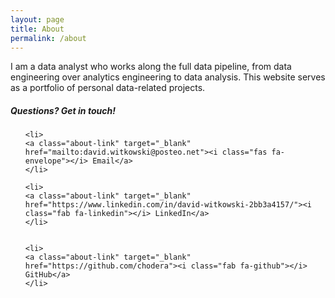 ```yaml
---
layout: page
title: About
permalink: /about
---
```


<div class="row justify-content-between">
<div class="col-md-8 pr-5">    

<p>I am a data analyst who works along the full data pipeline, from data engineering over analytics engineering to data analysis. This website serves as a portfolio of personal data-related projects. </p>

</div>

<div class="col-md-4">

<div class="sticky-top sticky-top-80">
<h5>Questions? Get in touch!</h5>

<ul class="navbar-nav ml-auto">

    <li>
    <a class="about-link" target="_blank" href="mailto:david.witkowski@posteo.net"><i class="fas fa-envelope"></i> Email</a>
    </li>

    <li>
    <a class="about-link" target="_blank" href="https://www.linkedin.com/in/david-witkowski-2bb3a4157/"><i class="fab fa-linkedin"></i> LinkedIn</a>
    </li>


    <li>
    <a class="about-link" target="_blank" href="https://github.com/chodera"><i class="fab fa-github"></i> GitHub</a>
    </li>


</ul>


</div>
</div>
</div>
